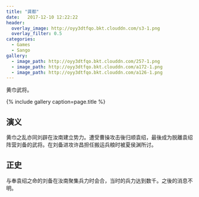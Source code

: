 ```yaml
---
title: "龚都"
date:   2017-12-10 12:22:22
header:
  overlay_image: http://oyy3dtfqo.bkt.clouddn.com/s3-1.png
  overlay_filter: 0.5
categories:
  - Games
  - Sango
gallery:
  - image_path: http://oyy3dtfqo.bkt.clouddn.com/257-1.png
  - image_path: http://oyy3dtfqo.bkt.clouddn.com/a172-1.png
  - image_path: http://oyy3dtfqo.bkt.clouddn.com/a126-1.png
---
```


黄巾武将。

{% include gallery caption=page.title %}

## 演义

黄巾之乱亦同刘辟在汝南建立势力。遭受曹操攻击後归顺袁绍，最後成为脱離袁绍阵营刘备的武将。在刘备进攻许昌担任搬运兵粮时被夏侯渊所讨。

## 正史

与奉袁绍之命的刘备在汝南聚集兵力时会合，当时的兵力达到数千。之後的消息不明。